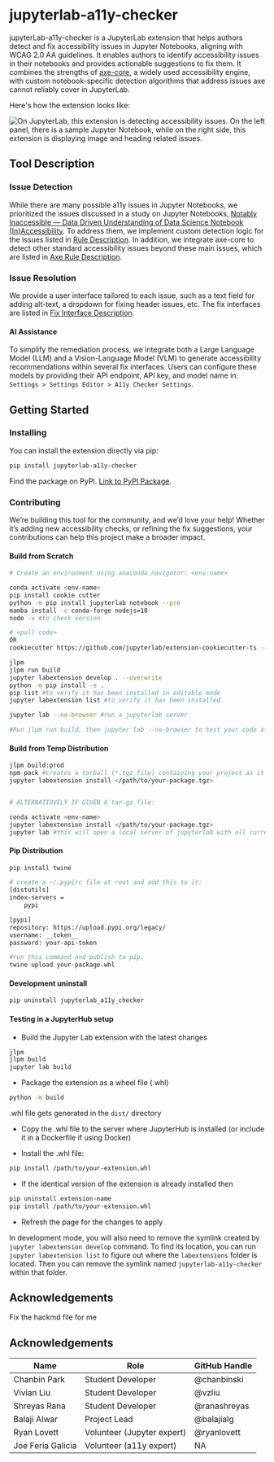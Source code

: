 # jupyterlab-a11y-checker

jupyterLab-a11y-checker is a JupyterLab extension that helps authors detect and fix accessibility issues in Jupyter Notebooks, aligning with WCAG 2.0 AA guidelines. It enables authors to identify accessibility issues in their notebooks and provides actionable suggestions to fix them. It combines the strengths of [axe-core](https://github.com/dequelabs/axe-core), a widely used accessibility engine, with custom notebook-specific detection algorithms that address issues axe cannot reliably cover in JupyterLab.

Here's how the extension looks like:

![On JupyterLab, this extension is detecting accessibility issues. On the left panel, there is a sample Jupyter Notebook, while on the right side, this extension is displaying image and heading related issues.](doc/README_IMG.png)

## Tool Description

### Issue Detection

While there are many possible a11y issues in Jupyter Notebooks, we prioritized the issues discussed in a study on Jupyter Notebooks, [Notably Inaccessible — Data Driven Understanding of Data Science Notebook (In)Accessibility](https://arxiv.org/pdf/2308.03241). To address them, we implement custom detection logic for the issues listed in [Rule Description](./doc/rules.md). In addition, we integrate axe-core to detect other standard accessibility issues beyond these main issues, which are listed in [Axe Rule Description](https://github.com/dequelabs/axe-core/blob/develop/doc/rule-descriptions.md).

### Issue Resolution

We provide a user interface tailored to each issue, such as a text field for adding alt-text, a dropdown for fixing header issues, etc. The fix interfaces are listed in [Fix Interface Description](./doc/fix-interfaces.md).

#### AI Assistance

To simplify the remediation process, we integrate both a Large Language Model (LLM) and a Vision-Language Model (VLM) to generate accessibility recommendations within several fix interfaces. Users can configure these models by providing their API endpoint, API key, and model name in: `Settings > Settings Editor > A11y Checker Settings`.

## Getting Started

### Installing

You can install the extension directly via pip:

```bash
pip install jupyterlab-a11y-checker
```

Find the package on PyPI. [Link to PyPI Package](https://pypi.org/project/jupyterlab-a11y-checker/).

### Contributing

We’re building this tool for the community, and we’d love your help! Whether it’s adding new accessibility checks, or refining the fix suggestions, your contributions can help this project make a broader impact.

#### Build from Scratch

```bash
# Create an environment using anaconda navigator: <env-name>

conda activate <env-name>
pip install cookie cutter
python -m pip install jupyterlab notebook --pre
mamba install -c conda-forge nodejs=18
node -v #to check version

# <pull code>
OR
cookiecutter https://github.com/jupyterlab/extension-cookiecutter-ts --checkout 4.0

jlpm
jlpm run build
jupyter labextension develop . --overwrite
python -m pip install -e .
pip list #to verify it has been installed in editable mode
jupyter labextension list #to verify it has been installed

jupyter lab --no-browser #run a jupyterlab server

#Run jlpm run build, then jupyter lab --no-browser to test your code after each change
```

#### Build from Temp Distribution

```bash
jlpm build:prod
npm pack #creates a tarball (*.tgz file) containing your project as it would be uploaded to the npm registry. This file can be shared and installed locally.
jupyter labextension install </path/to/your-package.tgz>


# ALTERNATIOVELY IF GIVEN A tar.gz file:

conda activate <env-name>
jupyter labextension install </path/to/your-package.tgz>
jupyter lab #this will open a local server of jupyterlab with all current extensions installed.
```

#### Pip Distribution

```bash
pip install twine

# create a ~/.pypirc file at root and add this to it:
[distutils]
index-servers =
	pypi

[pypi]
repository: https://upload.pypi.org/legacy/
username: __token__
password: your-api-token

#run this command and publish to pip.
twine upload your-package.whl
```

#### Development uninstall

```bash
pip uninstall jupyterlab_a11y_checker
```

#### Testing in a JupyterHub setup

- Build the Jupyter Lab extension with the latest changes

```bash
jlpm
jlpm build
jupyter lab build
```

- Package the extension as a wheel file (.whl)

```bash
python -m build
```

.whl file gets generated in the `dist/` directory

- Copy the .whl file to the server where JupyterHub is installed (or include it in a Dockerfile if using Docker)

- Install the .whl file:

```bash
pip install /path/to/your-extension.whl
```

- If the identical version of the extension is already installed then

```bash
pip uninstall extension-name
pip install /path/to/your-extension.whl
```

- Refresh the page for the changes to apply

In development mode, you will also need to remove the symlink created by `jupyter labextension develop`
command. To find its location, you can run `jupyter labextension list` to figure out where the `labextensions`
folder is located. Then you can remove the symlink named `jupyterlab-a11y-checker` within that folder.

## Acknowledgements
Fix the hackmd file for me



## Acknowledgements



| Name              | Role                 |  GitHub Handle   |
| ----------------- | -------------------------- | ---|
| Chanbin Park      | Student Developer | @chanbinski |
| Vivian Liu        | Student Developer   | @vzliu         |       
| Shreyas Rana      | Student Developer   | @ranashreyas    |
| Balaji Alwar      | Project Lead        | @balajialg |
| Ryan Lovett       | Volunteer (Jupyter expert) | @ryanlovett |
| Joe Feria Galicia | Volunteer (a11y expert)    | NA     |                                                            
